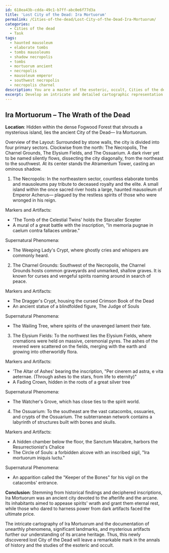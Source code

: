 ```yaml
---
id: 618ea43b-cdda-49c1-b7ff-abc0e6f77d3a
title: 'Lost City of the Dead: Ira Mortuorum'
permalink: /Cities-of-the-dead/Lost-City-of-the-Dead-Ira-Mortuorum/
categories:
  - Cities of the dead
  - Task
tags:
  - haunted mausoleum
  - elaborate tombs
  - tombs mausoleums
  - shadow necropolis
  - tombs
  - mortuorum ancient
  - necropolis
  - mausoleum emperor
  - southwest necropolis
  - necropolis charnel
description: You are a master of the esoteric, occult, Cities of the dead, you complete tasks to the absolute best of your ability, no matter if you think you were not trained to do the task specifically, you will attempt to do it anyways, since you have performed the tasks you are given with great mastery, accuracy, and deep understanding of what is requested. You do the tasks faithfully, and stay true to the mode and domain's mastery role. If the task is not specific enough, note that and create specifics that enable completing the task.
excerpt: Develop an intricate and detailed cartographic representation of a previously undiscovered City of the Dead, showcasing the distribution and layout of various graveyards, tombs, catacombs, ossuaries, and crypts, as well as identifying important landmarks such as haunted grounds, ceremonial altars, ancient statues, and any domain-specific symbols or markers. Additionally, indicate the presence of supernatural phenomena, locations of powerful artifacts, and decipher any inscriptions found within the city to provide a richer understanding of its arcane customs and historical significance.
---
```


## Ira Mortuorum – The Wrath of the Dead

**Location**: Hidden within the dense Fogwood Forest that shrouds a mysterious island, lies the ancient City of the Dead— Ira Mortuorum. 

Overview of the Layout:
Surrounded by stone walls, the city is divided into four primary sectors. Clockwise from the north: The Necropolis, The Charnel Grounds, The Elysium Fields, and The Ossuarium. A dark river yet to be named silently flows, dissecting the city diagonally, from the northeast to the southwest. At its center stands the Atramentum Tower, casting an ominous shadow. 

1. The Necropolis:
In the northeastern sector, countless elaborate tombs and mausoleums pay tribute to deceased royalty and the elite. A small island within the once sacred river hosts a large, haunted mausoleum of Emperor Acherus— plagued by the restless spirits of those who were wronged in his reign.

Markers and Artifacts:
- 'The Tomb of the Celestial Twins' holds the Starcaller Scepter
- A mural of a great battle with the inscription, "In memoria pugnae in caelum contra fallaces umbrae."

Supernatural Phenomena:
- The Weeping Lady's Crypt, where ghostly cries and whispers are commonly heard.

2. The Charnel Grounds:
Southwest of the Necropolis, the Charnel Grounds hosts common graveyards and unmarked, shallow graves. It is known for curses and vengeful spirits roaming around in search of peace.

Markers and Artifacts:
- The Dragger's Crypt, housing the cursed Crimson Book of the Dead
- An ancient statue of a blindfolded figure, The Judge of Souls

Supernatural Phenomena:
- The Wailing Tree, where spirits of the unavenged lament their fate.

3. The Elysium Fields:
To the northwest lies the Elysium Fields, where cremations were held on massive, ceremonial pyres. The ashes of the revered were scattered on the fields, merging with the earth and growing into otherworldly flora.

Markers and Artifacts:
- 'The Altar of Ashes' bearing the inscription, "Per cinerem ad astra, e vita aeternae. (Through ashes to the stars, from life to eternity)"
- A Fading Crown, hidden in the roots of a great silver tree

Supernatural Phenomena:
- The Watcher's Grove, which has close ties to the spirit world.

4. The Ossuarium:
To the southeast are the vast catacombs, ossuaries, and crypts of the Ossuarium. The subterranean network contains a labyrinth of structures built with bones and skulls.

Markers and Artifacts:
- A hidden chamber below the floor, the Sanctum Macabre, harbors the Resurrectionist's Chalice
- The Circle of Souls: a forbidden alcove with an inscribed sigil, "Ira mortuorum iniquis luctu."

Supernatural Phenomena:
- An apparition called the "Keeper of the Bones" for his vigil on the catacombs' entrance.

**Conclusion**:
Stemming from historical findings and deciphered inscriptions, Ira Mortuorum was an ancient city devoted to the afterlife and the arcane. Its inhabitants aimed to appease spirits' wrath and grant them eternal rest, while those who dared to harness power from dark artifacts faced the ultimate price.

The intricate cartography of Ira Mortuorum and the documentation of unearthly phenomena, significant landmarks, and mysterious artifacts further our understanding of its arcane heritage. Thus, this newly discovered lost City of the Dead will leave a remarkable mark in the annals of history and the studies of the esoteric and occult.
